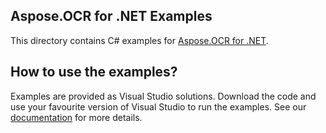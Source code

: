 ## Aspose.OCR for .NET Examples

This directory contains C# examples for [Aspose.OCR for .NET](https://products.aspose.com/ocr/net).

## How to use the examples?

Examples are provided as Visual Studio solutions. Download the code and use your favourite version of Visual Studio to run the examples.
See our [documentation](https://docs.aspose.com/display/ocrnet/How+to+Run+the+Examples) for more details.
